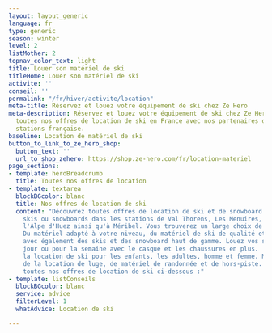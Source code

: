 ```yaml
---
layout: layout_generic
language: fr
type: generic
season: winter
level: 2
listMother: 2
topnav_color_text: light
title: Louer son matériel de ski
titleHome: Louer son matériel de ski
activite: ''
conseil: ''
permalink: "/fr/hiver/activite/location"
meta-title: Réservez et louez votre équipement de ski chez Ze Hero
meta-description: Réservez et louez votre équipement de ski chez Ze Hero. Découvrez
  toutes nos offres de location de ski en France avec nos partenaires dans les meilleures
  stations française.
baseline: Location de matériel de ski
button_to_link_to_ze_hero_shop:
  button_text: ''
  url_to_shop_zehero: https://shop.ze-hero.com/fr/location-materiel
page_sections:
- template: heroBreadcrumb
  title: Toutes nos offres de location
- template: textarea
  blockBGcolor: blanc
  title: Nos offres de location de ski
  content: "Découvrez toutes offres de location de ski et de snowboard. Louez vos
    skis ou snowboards dans les stations de Val Thorens, Les Menuires, Val d'Isère,
    l'Alpe d'Huez ainsi qu'à Méribel. Vous trouverez un large choix de ski et de snowboard.
    Du matériel adapté à votre niveau, du matériel de ski de qualité et technique
    avec également des skis et des snowboard haut de gamme. Louez vos skis pour 1
    jour ou pour la semaine avec le casque et les chaussures en plus.  \nVous retrouverez
    la location de ski pour les enfants, les adultes, homme et femme. Mais également
    de la location de luge, de matériel de randonnée et de hors-piste.  \nDécouvrez
    toutes nos offres de location de ski ci-dessous :"
- template: listConseils
  blockBGcolor: blanc
  service: advice
  filterLevel: 1
  whatAdvice: Location de ski

---
```

